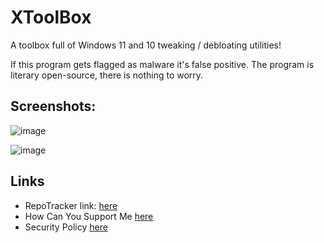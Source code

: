 # XToolBox
A toolbox full of Windows 11 and 10 tweaking / debloating utilities!

If this program gets flagged as malware it's false positive. The program is literary open-source, there is nothing to worry.

## Screenshots:
![image](https://user-images.githubusercontent.com/98595166/198900432-1d295bb8-06d6-4721-a209-b0991badaad8.png)

![image](https://user-images.githubusercontent.com/98595166/198900458-91d5eb40-a2ef-4ddb-8a59-ae96feccd26a.png)

## Links

- RepoTracker link: [here](https://repo-tracker.com/r/gh/xemulat/XToolBox)
- How Can You Support Me [here](https://rentry.org/HowToSupportXem)
- Security Policy [here](https://github.com/xemulat/XToolBox/blob/main/SECURITY.md)

